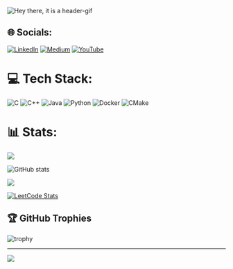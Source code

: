 
![Hey there, it is a header-gif](https://github.com/JiaChangGit/JiaChangGit/blob/main/header.gif)

## 🌐 Socials:
[![LinkedIn](https://img.shields.io/badge/LinkedIn-%230077B5.svg?logo=linkedin&logoColor=white)](https://linkedin.com/in/jia81920) 
[![Medium](https://img.shields.io/badge/Medium-12100E?logo=medium&logoColor=white)](https://medium.com/@jia81920) 
[![YouTube](https://img.shields.io/badge/YouTube-%23FF0000.svg?logo=YouTube&logoColor=white)](https://youtube.com/@Jia81920) 

# 💻 Tech Stack:
![C](https://img.shields.io/badge/c-%2300599C.svg?style=for-the-badge&logo=c&logoColor=white) ![C++](https://img.shields.io/badge/c++-%2300599C.svg?style=for-the-badge&logo=c%2B%2B&logoColor=white) ![Java](https://img.shields.io/badge/java-%23ED8B00.svg?style=for-the-badge&logo=openjdk&logoColor=white) ![Python](https://img.shields.io/badge/python-3670A0?style=for-the-badge&logo=python&logoColor=ffdd54) ![Docker](https://img.shields.io/badge/docker-%230db7ed.svg?style=for-the-badge&logo=docker&logoColor=white) ![CMake](https://img.shields.io/badge/CMake-%23008FBA.svg?style=for-the-badge&logo=cmake&logoColor=white)

# 📊 Stats:
![](https://github-readme-stats.vercel.app/api/top-langs/?username=JiaChangGit&theme=moltack&hide_border=false&count_private=true&layout=compact)

![GitHub stats](https://github-readme-stats.vercel.app/api?username=JiaChangGit&theme=moltack&hide_border=false&include_all_commits=true&count_private=true&rank_icon=github)

![](https://github-readme-streak-stats.herokuapp.com/?user=JiaChangGit&theme=moltack&hide_border=false&layout=compact)

[![LeetCode Stats](https://leetcard.jacoblin.cool/JiaChangGit?theme=forest&font=Baloo%202&ext=heatmap)](https://leetcode.com/JiaChangGit/)

## 🏆 GitHub Trophies
![trophy](https://github-profile-trophy.vercel.app/?username=JiaChangGit&theme=alduin&no-frame=false&no-bg=true&margin-w=2&rank=-?,-C)

---
[![](https://visitcount.itsvg.in/api?id=JiaChangGit&icon=0&color=0)](https://visitcount.itsvg.in)

<!-- Proudly created with GPRM ( https://gprm.itsvg.in ) -->
